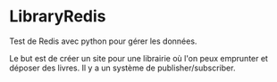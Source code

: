 # LibraryRedis

 Test de Redis avec python pour gérer les données. 

 Le but est de créer un site pour une librairie où l'on peux emprunter et déposer des livres. 
 Il y a un système de publisher/subscriber.
